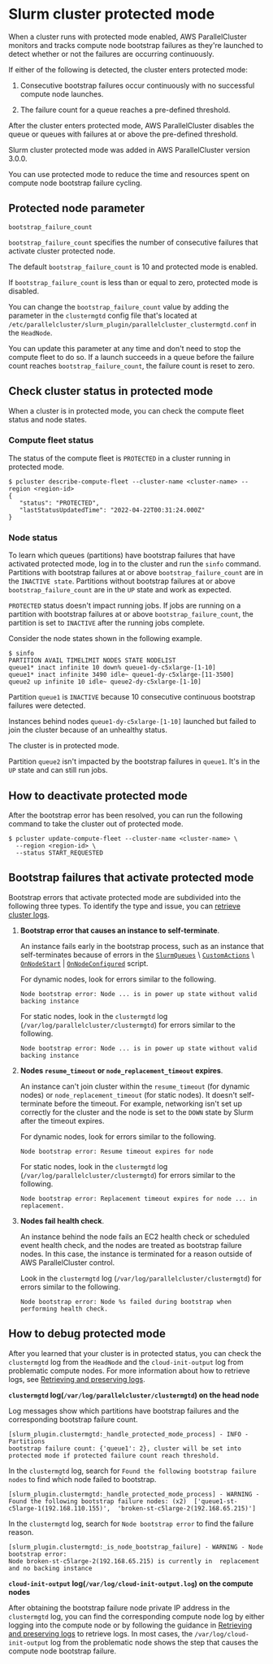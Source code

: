 # Slurm cluster protected mode<a name="slurm-protected-mode-v3"></a>

When a cluster runs with protected mode enabled, AWS ParallelCluster monitors and tracks compute node bootstrap failures as they're launched to detect whether or not the failures are occurring continuously\.

If either of the following is detected, the cluster enters protected mode:

1. Consecutive bootstrap failures occur continuously with no successful compute node launches\.

1. The failure count for a queue reaches a pre\-defined threshold\.

After the cluster enters protected mode, AWS ParallelCluster disables the queue or queues with failures at or above the pre\-defined threshold\.

Slurm cluster protected mode was added in AWS ParallelCluster version 3\.0\.0\.

You can use protected mode to reduce the time and resources spent on compute node bootstrap failure cycling\.

## Protected node parameter<a name="slurm-protected-mode-parameter-v3"></a>

`bootstrap_failure_count`

`bootstrap_failure_count` specifies the number of consecutive failures that activate cluster protected node\.

The default `bootstrap_failure_count` is 10 and protected mode is enabled\.

If `bootstrap_failure_count` is less than or equal to zero, protected mode is disabled\.

You can change the `bootstrap_failure_count` value by adding the parameter in the `clustermgtd` config file that's located at `/etc/parallelcluster/slurm_plugin/parallelcluster_clustermgtd.conf` in the `HeadNode`\.

You can update this parameter at any time and don't need to stop the compute fleet to do so\. If a launch succeeds in a queue before the failure count reaches `bootstrap_failure_count`, the failure count is reset to zero\.

## Check cluster status in protected mode<a name="slurm-protected-mode-status-v3"></a>

When a cluster is in protected mode, you can check the compute fleet status and node states\.

### Compute fleet status<a name="slurm-protected-mode-compute-fleet-v3"></a>

The status of the compute fleet is `PROTECTED` in a cluster running in protected mode\.

```
$ pcluster describe-compute-fleet --cluster-name <cluster-name> --region <region-id>
{
   "status": "PROTECTED",
   "lastStatusUpdatedTime": "2022-04-22T00:31:24.000Z"
}
```

### Node status<a name="slurm-protected-mode-nodes-v3"></a>

To learn which queues \(partitions\) have bootstrap failures that have activated protected mode, log in to the cluster and run the `sinfo` command\. Partitions with bootstrap failures at or above `bootstrap_failure_count` are in the `INACTIVE state`\. Partitions without bootstrap failures at or above `bootstrap_failure_count` are in the `UP` state and work as expected\.

`PROTECTED` status doesn't impact running jobs\. If jobs are running on a partition with bootstrap failures at or above `bootstrap_failure_count`, the partition is set to `INACTIVE` after the running jobs complete\.

Consider the node states shown in the following example\.

```
$ sinfo
PARTITION AVAIL TIMELIMIT NODES STATE NODELIST
queue1* inact infinite 10 down% queue1-dy-c5xlarge-[1-10]
queue1* inact infinite 3490 idle~ queue1-dy-c5xlarge-[11-3500]
queue2 up infinite 10 idle~ queue2-dy-c5xlarge-[1-10]
```

Partition `queue1` is `INACTIVE` because 10 consecutive continuous bootstrap failures were detected\.

Instances behind nodes `queue1-dy-c5xlarge-[1-10]` launched but failed to join the cluster because of an unhealthy status\.

The cluster is in protected mode\.

Partition `queue2` isn't impacted by the bootstrap failures in `queue1`\. It's in the `UP` state and can still run jobs\.

## How to deactivate protected mode<a name="slurm-protected-mode-exit-v3"></a>

After the bootstrap error has been resolved, you can run the following command to take the cluster out of protected mode\.

```
$ pcluster update-compute-fleet --cluster-name <cluster-name> \
  --region <region-id> \
  --status START_REQUESTED
```

## Bootstrap failures that activate protected mode<a name="slurm-protected-mode-failures-v3"></a>

Bootstrap errors that activate protected mode are subdivided into the following three types\. To identify the type and issue, you can [retrieve cluster logs](troubleshooting-v3.md#troubleshooting-v3-get-logs)\.

1. **Bootstrap error that causes an instance to self\-terminate**\.

   An instance fails early in the bootstrap process, such as an instance that self\-terminates because of errors in the [`SlurmQueues`](Scheduling-v3.md#Scheduling-v3-SlurmQueues) \\ [`CustomActions`](Scheduling-v3.md#Scheduling-v3-SlurmQueues-CustomActions) \\ [`OnNodeStart`](Scheduling-v3.md#yaml-Scheduling-SlurmQueues-CustomActions-OnNodeStart) \| [`OnNodeConfigured`](Scheduling-v3.md#yaml-Scheduling-SlurmQueues-CustomActions-OnNodeConfigured) script\.

   For dynamic nodes, look for errors similar to the following\.

   ```
   Node bootstrap error: Node ... is in power up state without valid backing instance
   ```

   For static nodes, look in the `clustermgtd` log \(`/var/log/parallelcluster/clustermgtd`\) for errors similar to the following\.

   ```
   Node bootstrap error: Node ... is in power up state without valid backing instance
   ```

1. **Nodes `resume_timeout` or `node_replacement_timeout` expires**\.

   An instance can't join cluster within the `resume_timeout` \(for dynamic nodes\) or `node_replacement_timeout` \(for static nodes\)\. It doesn't self\-terminate before the timeout\. For example, networking isn't set up correctly for the cluster and the node is set to the `DOWN` state by Slurm after the timeout expires\.

   For dynamic nodes, look for errors similar to the following\.

   ```
   Node bootstrap error: Resume timeout expires for node
   ```

   For static nodes, look in the `clustermgtd` log \(`/var/log/parallelcluster/clustermgtd`\) for errors similar to the following\.

   ```
   Node bootstrap error: Replacement timeout expires for node ... in replacement.
   ```

1. **Nodes fail health check**\.

   An instance behind the node fails an EC2 health check or scheduled event health check, and the nodes are treated as bootstrap failure nodes\. In this case, the instance is terminated for a reason outside of AWS ParallelCluster control\.

   Look in the `clustermgtd` log \(`/var/log/parallelcluster/clustermgtd`\) for errors similar to the following\.

   ```
   Node bootstrap error: Node %s failed during bootstrap when performing health check.
   ```

## How to debug protected mode<a name="slurm-protected-mode-debug-v3"></a>

After you learned that your cluster is in protected status, you can check the `clustermgtd` log from the `HeadNode` and the `cloud-init-output` log from problematic compute nodes\. For more information about how to retrieve logs, see [Retrieving and preserving logs](troubleshooting-v3.md#troubleshooting-v3-get-logs)\.

**`clustermgtd` log\(`/var/log/parallelcluster/clustermgtd`\) on the head node**

Log messages show which partitions have bootstrap failures and the corresponding bootstrap failure count\.

```
[slurm_plugin.clustermgtd:_handle_protected_mode_process] - INFO - Partitions  
bootstrap failure count: {'queue1': 2}, cluster will be set into protected mode if protected failure count reach threshold.
```

In the `clustermgtd` log, search for `Found the following bootstrap failure nodes` to find which node failed to bootstrap\.

```
[slurm_plugin.clustermgtd:_handle_protected_mode_process] - WARNING - 
Found the following bootstrap failure nodes: (x2)  ['queue1-st-c5large-1(192.168.110.155)',  'broken-st-c5large-2(192.168.65.215)']
```

In the `clustermgtd` log, search for `Node bootstrap error` to find the failure reason\.

```
[slurm_plugin.clustermgtd:_is_node_bootstrap_failure] - WARNING - Node bootstrap error: 
Node broken-st-c5large-2(192.168.65.215) is currently in  replacement and no backing instance
```

**`cloud-init-output` log\(`/var/log/cloud-init-output.log`\) on the compute nodes**

After obtaining the bootstrap failure node private IP address in the `clustermgtd` log, you can find the corresponding compute node log by either logging into the compute node or by following the guidance in [Retrieving and preserving logs](troubleshooting-v3.md#troubleshooting-v3-get-logs) to retrieve logs\. In most cases, the `/var/log/cloud-init-output` log from the problematic node shows the step that causes the compute node bootstrap failure\.